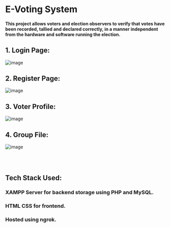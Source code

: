# E-Voting System
#### This project allows voters and election observers to verify that votes have been recorded, tallied and declared correctly, in a manner independent from the hardware and software running the election.

## 1. Login Page:
![image](https://user-images.githubusercontent.com/76208395/179391001-0b91394a-a38b-47d5-badb-f36889542d42.png)
## 2. Register Page:
![image](https://user-images.githubusercontent.com/76208395/179391129-29bdb633-c2ed-4f35-b445-98c1b16c7a89.png)
## 3. Voter Profile:
![image](https://user-images.githubusercontent.com/76208395/179391154-9cdd07fa-fd66-451a-bbc6-3bb4883bed8c.png)
## 4. Group File:
![image](https://user-images.githubusercontent.com/76208395/179391192-eeddc2bf-72b2-4894-8e1a-80cd62f642bf.png)

<br>
<br>
<h2>Tech Stack Used: </h2>
<h3>
XAMPP Server for backend storage using PHP and MySQL.
</h3>
<h3>
HTML CSS for frontend.
</h3>
<h3>
Hosted using ngrok.
</h3>
